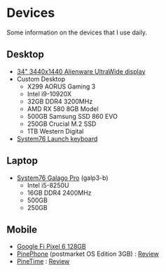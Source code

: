 # Devices

Some information on the devices that I use daily.

## Desktop 

- [34" 3440x1440 Alienware UltraWide display](https://www.newegg.com/p/N82E16824260555)
- Custom Desktop
    - X299 AORUS Gaming 3 
    - Intel i9-10920X
    - 32GB DDR4 3200MHz
    - AMD RX 580 8GB Model
    - 500GB Samsung SSD 860 EVO
    - 250GB Crucial M.2 SSD 
    - 1TB Western Digital 
- [System76 Launch keyboard](https://system76.com/accessories/launch)

## Laptop

- [System76 Galago Pro](https://system76.com/laptops/galago) (galp3-b) 
    - Intel i5-8250U
    - 16GB DDR4 2400MHz
    - 500GB 
    - 250GB 

## Mobile

- [Google Fi Pixel 6 128GB](https://www.gsmarena.com/google_pixel_6-11037.php) 
- [PinePhone](https://pine64.com/product-category/pinephone/) (postmarket OS Edition 3GB) : [Review](https://ahoneycutt.me/blog/pinephone-review/)
- [PineTime](https://pine64.com/product-category/pinetime-smartwatch/) : [Review](https://ahoneycutt.me/blog/pinetime-mini-review/)
